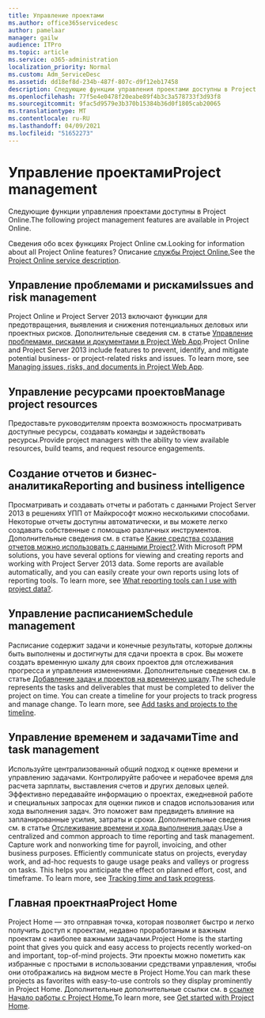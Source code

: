 ```yaml
---
title: Управление проектами
ms.author: office365servicedesc
author: pamelaar
manager: gailw
audience: ITPro
ms.topic: article
ms.service: o365-administration
localization_priority: Normal
ms.custom: Adm_ServiceDesc
ms.assetid: dd18ef8d-234b-487f-807c-d9f12eb17458
description: Следующие функции управления проектами доступны в Project Online.
ms.openlocfilehash: 77f5e4e0478f20eabe89f4b3c3a578733f3d93f8
ms.sourcegitcommit: 9fac5d9579e3b370b15384b36d0f1805cab20065
ms.translationtype: MT
ms.contentlocale: ru-RU
ms.lasthandoff: 04/09/2021
ms.locfileid: "51652273"
---
```

# <a name="project-management"></a><span data-ttu-id="c577f-103">Управление проектами</span><span class="sxs-lookup"><span data-stu-id="c577f-103">Project management</span></span>

<span data-ttu-id="c577f-104">Следующие функции управления проектами доступны в Project Online.</span><span class="sxs-lookup"><span data-stu-id="c577f-104">The following project management features are available in Project Online.</span></span>
  
<span data-ttu-id="c577f-105">Сведения обо всех функциях Project Online см.</span><span class="sxs-lookup"><span data-stu-id="c577f-105">Looking for information about all Project Online features?</span></span> <span data-ttu-id="c577f-106">Описание [службы Project Online.](project-online-service-description.md)</span><span class="sxs-lookup"><span data-stu-id="c577f-106">See the [Project Online service description](project-online-service-description.md).</span></span>
  
## <a name="issues-and-risk-management"></a><span data-ttu-id="c577f-107">Управление проблемами и рисками</span><span class="sxs-lookup"><span data-stu-id="c577f-107">Issues and risk management</span></span>

<span data-ttu-id="c577f-p102">Project Online и Project Server 2013 включают функции для предотвращения, выявления и снижения потенциальных деловых или проектных рисков. Дополнительные сведения см. в статье [Управление проблемами, рисками и документами в Project Web App](/previous-versions/office/project-server-2010/hh767484(v=office.14)).</span><span class="sxs-lookup"><span data-stu-id="c577f-p102">Project Online and Project Server 2013 include features to prevent, identify, and mitigate potential business- or project-related risks and issues. To learn more, see [Managing issues, risks, and documents in Project Web App](/previous-versions/office/project-server-2010/hh767484(v=office.14)).</span></span>
  
## <a name="manage-project-resources"></a><span data-ttu-id="c577f-110">Управление ресурсами проектов</span><span class="sxs-lookup"><span data-stu-id="c577f-110">Manage project resources</span></span>

<span data-ttu-id="c577f-111">Предоставьте руководителям проекта возможность просматривать доступные ресурсы, создавать команды и задействовать ресурсы.</span><span class="sxs-lookup"><span data-stu-id="c577f-111">Provide project managers with the ability to view available resources, build teams, and request resource engagements.</span></span>
  
## <a name="reporting-and-business-intelligence"></a><span data-ttu-id="c577f-112">Создание отчетов и бизнес-аналитика</span><span class="sxs-lookup"><span data-stu-id="c577f-112">Reporting and business intelligence</span></span>

<span data-ttu-id="c577f-p103">Просматривать и создавать отчеты и работать с данными Project Server 2013 в решениях УПП от Майкрософт можно несколькими способами. Некоторые отчеты доступны автоматически, и вы можете легко создавать собственные с помощью различных инструментов. Дополнительные сведения см. в статье [Какие средства создания отчетов можно использовать с данными Project?](/ProjectOnline/what-reporting-tools-can-i-use-with-project-data).</span><span class="sxs-lookup"><span data-stu-id="c577f-p103">With Microsoft PPM solutions, you have several options for viewing and creating reports and working with Project Server 2013 data. Some reports are available automatically, and you can easily create your own reports using lots of reporting tools. To learn more, see [What reporting tools can I use with project data?](/ProjectOnline/what-reporting-tools-can-i-use-with-project-data).</span></span>
  
## <a name="schedule-management"></a><span data-ttu-id="c577f-116">Управление расписанием</span><span class="sxs-lookup"><span data-stu-id="c577f-116">Schedule management</span></span>

<span data-ttu-id="c577f-p104">Расписание содержит задачи и конечные результаты, которые должны быть выполнены и достигнуты для сдачи проекта в срок. Вы можете создать временную шкалу для своих проектов для отслеживания прогресса и управления изменениями. Дополнительные сведения см. в статье [Добавление задач и проектов на временную шкалу](https://go.microsoft.com/fwlink/?LinkID=402655).</span><span class="sxs-lookup"><span data-stu-id="c577f-p104">The schedule represents the tasks and deliverables that must be completed to deliver the project on time. You can create a timeline for your projects to track progress and manage change. To learn more, see [Add tasks and projects to the timeline](https://go.microsoft.com/fwlink/?LinkID=402655).</span></span>
  
## <a name="time-and-task-management"></a><span data-ttu-id="c577f-120">Управление временем и задачами</span><span class="sxs-lookup"><span data-stu-id="c577f-120">Time and task management</span></span>

<span data-ttu-id="c577f-p105">Используйте централизованный общий подход к оценке времени и управлению задачами. Контролируйте рабочее и нерабочее время для расчета зарплаты, выставления счетов и других деловых целей. Эффективно передавайте информацию о проектах, ежедневной работе и специальных запросах для оценки пиков и спадов использования или хода выполнения задач. Это поможет вам предвидеть влияние на запланированные усилия, затраты и сроки. Дополнительные сведения см. в статье [Отслеживание времени и хода выполнения задач](https://go.microsoft.com/fwlink/p/?LinkId=271321).</span><span class="sxs-lookup"><span data-stu-id="c577f-p105">Use a centralized and common approach to time reporting and task management. Capture work and nonworking time for payroll, invoicing, and other business purposes. Efficiently communicate status on projects, everyday work, and ad-hoc requests to gauge usage peaks and valleys or progress on tasks. This helps you anticipate the effect on planned effort, cost, and timeframe. To learn more, see [Tracking time and task progress](https://go.microsoft.com/fwlink/p/?LinkId=271321).</span></span>

## <a name="project-home"></a><span data-ttu-id="c577f-126">Главная проектная</span><span class="sxs-lookup"><span data-stu-id="c577f-126">Project Home</span></span>

<span data-ttu-id="c577f-127">Project Home — это отправная точка, которая позволяет быстро и легко получить доступ к проектам, недавно проработаным и важным проектам с наиболее важными задачами.</span><span class="sxs-lookup"><span data-stu-id="c577f-127">Project Home is the starting point that gives you quick and easy access to projects recently worked-on and important, top-of-mind projects.</span></span> <span data-ttu-id="c577f-128">Эти проекты можно пометить как избранные с простыми в использовании средствами управления, чтобы они отображались на видном месте в Project Home.</span><span class="sxs-lookup"><span data-stu-id="c577f-128">You can mark these projects as favorites with easy-to-use controls so they display prominently in Project Home.</span></span> <span data-ttu-id="c577f-129">Дополнительные дополнительные ссылки см. в [ссылке Начало работы с Project Home.](https://support.office.com/article/a3b38418-35e7-4df4-8e4a-ba6a4fa0562a)</span><span class="sxs-lookup"><span data-stu-id="c577f-129">To learn more, see [Get started with Project Home](https://support.office.com/article/a3b38418-35e7-4df4-8e4a-ba6a4fa0562a).</span></span>